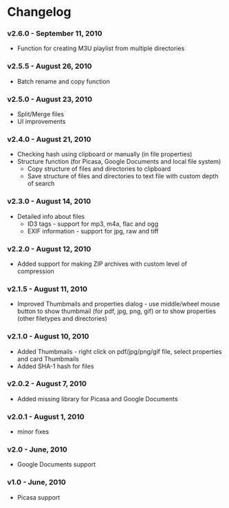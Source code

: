 # Changelog #

### v2.6.0 - September 11, 2010 ###
  * Function for creating M3U playlist from multiple directories

### v2.5.5 - August 26, 2010 ###
  * Batch rename and copy function

### v2.5.0 - August 23, 2010 ###
  * Split/Merge files
  * UI improvements

### v2.4.0 - August 21, 2010 ###
  * Checking hash using clipboard or manually (in file properties)
  * Structure function (for Picasa, Google Documents and local file system)
    * Copy structure of files and directories to clipboard
    * Save structure of files and directories to text file with custom depth of search

### v2.3.0 - August 14, 2010 ###
  * Detailed info about files
    * ID3 tags - support for mp3, m4a, flac and ogg
    * EXIF information - support for jpg, raw and tiff

### v2.2.0 - August 12, 2010 ###
  * Added support for making ZIP archives with custom level of compression

### v2.1.5 - August 11, 2010 ###
  * Improved Thumbmails and properties dialog - use middle/wheel mouse button to show thumbmail (for pdf, jpg, png, gif) or to show properties (other filetypes and directories)

### v2.1.0 - August 10, 2010 ###
  * Added Thumbmails - right click on pdf/jpg/png/gif file, select properties and card Thumbmails
  * Added SHA-1 hash for files

### v2.0.2 - August 7, 2010 ###
  * Added missing library for Picasa and Google Documents

### v2.0.1 - August 1, 2010 ###
  * minor fixes

### v2.0 - June, 2010 ###
  * Google Documents support

### v1.0 - June, 2010 ###
  * Picasa support